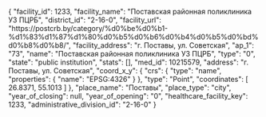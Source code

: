 {
    "facility_id": 1233,
    "facility_name": "Поставская районная поликлиника УЗ ПЦРБ",
    "district_id": "2-16-0",
    "facility_url": "https:\/\/postcrb.by\/category\/%d0%be%d0%b1-%d1%83%d1%87%d1%80%d0%b5%d0%b6%d0%b4%d0%b5%d0%bd%d0%b8%d0%b8\/",
    "facility_address": "г. Поставы, ул. Советская",
    "ap_1": "73",
    "name": "Поставская районная поликлиника УЗ ПЦРБ",
    "type": "0",
    "state": "public institution",
    "stats": [],
    "med_id": 10215579,
    "address": "г. Поставы, ул. Советская",
    "coord_x_y": {
        "crs": {
            "type": "name",
            "properties": {
                "name": "EPSG:4326"
            }
        },
        "type": "Point",
        "coordinates": [
            26.8371,
            55.1013
        ]
    },
    "place_name": "Поставы",
    "place_type": "city",
    "year_of_closing": null,
    "year_of_opening": "0",
    "healthcare_facility_key": 1233,
    "administrative_division_id": "2-16-0"
}